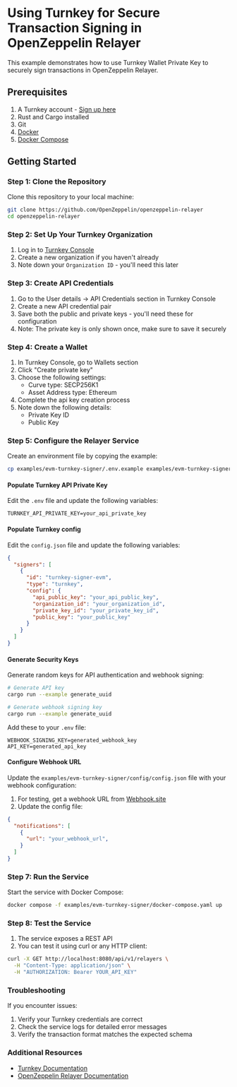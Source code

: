 # Using Turnkey for Secure Transaction Signing in OpenZeppelin Relayer

This example demonstrates how to use Turnkey Wallet Private Key to securely sign transactions in OpenZeppelin Relayer.

## Prerequisites

1. A Turnkey account - [Sign up here](https://app.turnkey.com)
2. Rust and Cargo installed
3. Git
4. [Docker](https://docs.docker.com/get-docker/)
5. [Docker Compose](https://docs.docker.com/compose/install/)

## Getting Started

### Step 1: Clone the Repository

Clone this repository to your local machine:

```bash
git clone https://github.com/OpenZeppelin/openzeppelin-relayer
cd openzeppelin-relayer
```

### Step 2: Set Up Your Turnkey Organization

1. Log in to [Turnkey Console](https://app.turnkey.com)
2. Create a new organization if you haven't already
3. Note down your `Organization ID` - you'll need this later

### Step 3: Create API Credentials

1. Go to the User details -> API Credentials section in Turnkey Console
2. Create a new API credential pair
3. Save both the public and private keys - you'll need these for configuration
4. Note: The private key is only shown once, make sure to save it securely

### Step 4: Create a Wallet

1. In Turnkey Console, go to Wallets section
2. Click "Create private key"
3. Choose the following settings:
   - Curve type: SECP256K1
   - Asset Address type: Ethereum
4. Complete the api key creation process
5. Note down the following details:
   - Private Key ID
   - Public Key


### Step 5: Configure the Relayer Service

Create an environment file by copying the example:

```bash
cp examples/evm-turnkey-signer/.env.example examples/evm-turnkey-signer/.env
```

#### Populate Turnkey API Private Key

Edit the `.env` file and update the following variables:

```env
TURNKEY_API_PRIVATE_KEY=your_api_private_key
```

#### Populate Turnkey config

Edit the `config.json` file and update the following variables:

```json
{
  "signers": [
    {
      "id": "turnkey-signer-evm",
      "type": "turnkey",
      "config": {
        "api_public_key": "your_api_public_key",
        "organization_id": "your_organization_id",
        "private_key_id": "your_private_key_id",
        "public_key": "your_public_key"
      }
    }
  ]
}
```

#### Generate Security Keys

Generate random keys for API authentication and webhook signing:

```bash
# Generate API key
cargo run --example generate_uuid

# Generate webhook signing key
cargo run --example generate_uuid
```

Add these to your `.env` file:

```env
WEBHOOK_SIGNING_KEY=generated_webhook_key
API_KEY=generated_api_key
```

#### Configure Webhook URL

Update the `examples/evm-turnkey-signer/config/config.json` file with your webhook configuration:

1. For testing, get a webhook URL from [Webhook.site](https://webhook.site)
2. Update the config file:

```json
{
  "notifications": [
    {
      "url": "your_webhook_url",
    }
  ]
}
```

### Step 7: Run the Service

Start the service with Docker Compose:

```bash
docker compose -f examples/evm-turnkey-signer/docker-compose.yaml up
```

### Step 8: Test the Service

1. The service exposes a REST API
2. You can test it using curl or any HTTP client:

```bash
curl -X GET http://localhost:8080/api/v1/relayers \
  -H "Content-Type: application/json" \
  -H "AUTHORIZATION: Bearer YOUR_API_KEY"
```

### Troubleshooting

If you encounter issues:

1. Verify your Turnkey credentials are correct
2. Check the service logs for detailed error messages
3. Verify the transaction format matches the expected schema

### Additional Resources

- [Turnkey Documentation](https://docs.turnkey.com/home)
- [OpenZeppelin Relayer Documentation](https://docs.openzeppelin.com/relayer)
